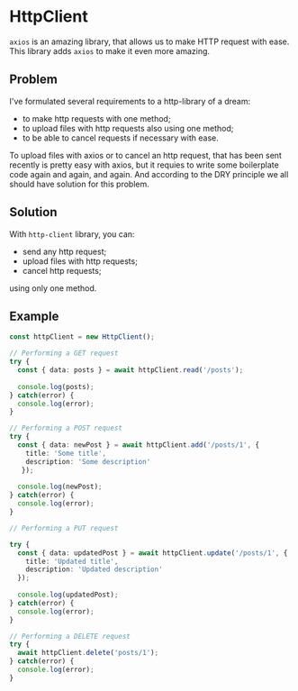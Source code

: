 # HttpClient

`axios` is an amazing library, that allows us to make HTTP request with ease. This library adds `axios` to make it even more amazing.

## Problem

I've formulated several requirements to a http-library of a dream:
- to make http requests with one method;
- to upload files with http requests also using one method;
- to be able to cancel requests if necessary with ease.

To upload files with axios or to cancel an http request, that has been sent recently is pretty easy with axios, but it requies to write some boilerplate code again and again, and again. And according to the DRY principle we all should have solution for this problem. 

## Solution

With `http-client` library, you can:

- send any http request;
- upload files with http requests;
- cancel http requests;

using only one method.

## Example

```typescript
const httpClient = new HttpClient();

// Performing a GET request
try {
  const { data: posts } = await httpClient.read('/posts');
  
  console.log(posts);
} catch(error) {
  console.log(error);
}

// Performing a POST request
try {
  const { data: newPost } = await httpClient.add('/posts/1', { 
    title: 'Some title', 
    description: 'Some description' 
   });
  
  console.log(newPost);
} catch(error) {
  console.log(error);
}

// Performing a PUT request

try {
  const { data: updatedPost } = await httpClient.update('/posts/1', { 
    title: 'Updated title', 
    description: 'Updated description' 
  });
  
  console.log(updatedPost);
} catch(error) {
  console.log(error);
}

// Performing a DELETE request
try {
  await httpClient.delete('posts/1');
} catch(error) {
  console.log(error);
}
```


